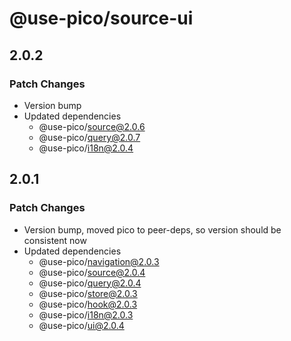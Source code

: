 # @use-pico/source-ui

## 2.0.2

### Patch Changes

- Version bump
- Updated dependencies
    - @use-pico/source@2.0.6
    - @use-pico/query@2.0.7
    - @use-pico/i18n@2.0.4

## 2.0.1

### Patch Changes

- Version bump, moved pico to peer-deps, so version should be consistent now
- Updated dependencies
    - @use-pico/navigation@2.0.3
    - @use-pico/source@2.0.4
    - @use-pico/query@2.0.4
    - @use-pico/store@2.0.3
    - @use-pico/hook@2.0.3
    - @use-pico/i18n@2.0.3
    - @use-pico/ui@2.0.4
